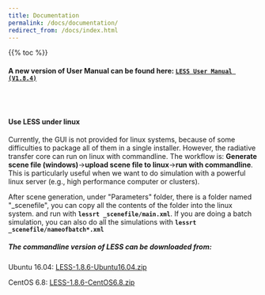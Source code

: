 ```yaml
---
title: Documentation
permalink: /docs/documentation/
redirect_from: /docs/index.html
---
```


{{% toc %}}

#### A new version of User Manual can be found here: [`LESS User Manual (V1.8.4)`](http://lessrt.org/Attachments/LESS_User_Manual_1.8.4.pdf)


<br><br>

#### Use LESS under linux

Currently, the GUI is not provided for linux systems, because of some difficulties to package all of them in a single installer.
However, the radiative transfer core can run on linux with commandline. The workflow is:
**Generate scene file (windows)**->**upload scene file to linux**->**run with commandline**. This is particularly useful when we want to do simulation with a powerful linux server (e.g., high performance computer or clusters).

After scene generation, under "Parameters" folder, there is a folder named "_scenefile", you can copy all the contents of the folder into the linux system.
and run with **`lessrt _scenefile/main.xml`**. If you are doing a batch simulation, you can also do all the simulations with **`lessrt _scenefile/nameofbatch*.xml`**

##### The commandline version of LESS can be downloaded from:
Ubuntu 16.04: [LESS-1.8.6-Ubuntu16.04.zip](https://github.com/jianboqi/lessrt/releases/download/LESS1.8.6/LESS-1.8.6-Ubuntu16.04.zip)

CentOS 6.8: [LESS-1.8.6-CentOS6.8.zip](https://github.com/jianboqi/lessrt/releases/download/LESS1.8.6/LESS-1.8.6-CentOS6.8.zip)
